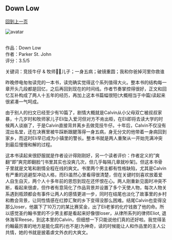 ## Down Low
[回到上一页](https://boheme13.github.io/Reviews/)  &nbsp;&nbsp;

![avatar](https://imgc.artprintimages.com/img/print/i-m-sorry-this-is-literally-my-first-rodeo-new-yorker-cartoon_u-l-pgpq8n0.jpg?artHeight=900&artPerspective=n&artWidth=900&background=fbfbfb)
<br>
<br>

作品：Down Low<br>
作者：Parker St. John<br>
评分：3.5/5<br>

关键词：竞技牛仔 & 牧师👮🏻儿子；一身五病；破镜重圆；我和你爸掉河里你救谁

昨晚停电匆匆读完的一本书，读完确实觉得这个系列值得大火。整本书的结构每一章开头几段都是回忆，之后再回到现在的时间线。作者节奏掌控得很好，正文和回忆互补构成了两人十五年的经历，再加上这本书篇幅很短(大概相当于中篇)读起来很紧凑一气呵成。

由于别人的扫文已经至少有10篇了，剧情大概就是Calvin从小父母双亡被叔叔家暴，十几岁时和牧师家儿子Eli坠入爱河但对方不肯出柜，在Eli即将去读大学的时候两人谈崩了，于是Calvin直接背井离乡去做竞技牛仔。十年后，Calvin不仅没有混出名堂，还在决赛里被牛踩断跟腱落得一身五病，身无分文的他带着一身病回到家乡，而这时Eli早已成为小镇里的警长。整本书就是两人重聚从一开始充满冲突到最后慢慢和解的过程。

这本书读起来很舒服就是作者设计得刚刚好，另一个读者评价：作者定义的”爽翻“即”爽完即翻脸“[书里其实也没爽几次，但几乎每隔几章就吵架]。但这本书骨子里就是文笔和剧情全程在线的爽文。书里两个男主都有性格缺陷，尤其是Calvin有严重的逃避型冲动人格，而Eli虽然心里看得很清楚，但在关键时刻喜欢放着爱人自生自灭，两个人十多年前的恩怨到现在还怀恨在心。两人刚重新见面时冲突不断，看起来很虐，但作者有意简化了作品背景并设置了多个天使人物，每次人物关系遇到瓶颈都会有事件让两人的感情更进一步，同时在结尾也淡化了故事里的乡村和教会背景，让同性情感在红脖汇聚的乡下变得没那么困难。结尾Calvin也变得没那么loser，他赢下了10万刀的某比赛奖金，出了Eli老爹的化疗钱救了他的命。所以感觉圣约翰书里的不少男主都是看起来好像很loser，从律所系列的律师Eliot, 退休海军Reese，到这本里的Calvin，但细想一下只能说他们真的还好啦。我觉得圣约翰最厉害的地方是能化腐朽(也不是)为神奇，读的时候能让人和作品里的主人公共情，她的书就是披着虐文外衣的大爽文。